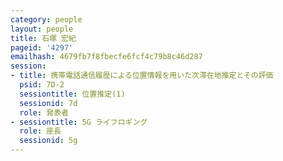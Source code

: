 ```yaml
---
category: people
layout: people
title: 石塚 宏紀
pageid: '4297'
emailhash: 4679fb7f8fbecfe6fcf4c79b8c46d287
session:
- title: 携帯電話通信履歴による位置情報を用いた次滞在地推定とその評価
  psid: 7D-2
  sessiontitle: 位置推定(1)
  sessionid: 7d
  role: 発表者
- sessiontitle: 5G ライフロギング
  role: 座長
  sessionid: 5g
---
```

